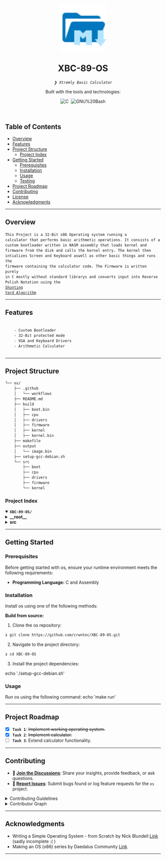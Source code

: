 <p align="center">
    <img src="https://raw.githubusercontent.com/PKief/vscode-material-icon-theme/ec559a9f6bfd399b82bb44393651661b08aaf7ba/icons/folder-markdown-open.svg" align="center" width="30%">
</p>
<p align="center"><h1 align="center">XBC-89-OS</h1></p>
<p align="center">
    <em><code>❯ Xtremly Basic Calculator</code></em>
</p>
<p align="center">
    <!-- local repository, no metadata badges. --></p>
<p align="center">Built with the tools and technologies:</p>
<p align="center">
    <img src="https://img.shields.io/badge/C-A8B9CC.svg?style=default&logo=C&logoColor=black" alt="C">
    <img src="https://img.shields.io/badge/-Assembly-000?&logo=assemblyscript" alt "ASM">
    <img src="https://img.shields.io/badge/GNU%20Bash-4EAA25.svg?style=default&logo=GNU-Bash&logoColor=white" alt="GNU%20Bash">
</p>
<br>

##  Table of Contents

- [ Overview](#-overview)
- [ Features](#-features)
- [ Project Structure](#-project-structure)
  - [ Project Index](#-project-index)
- [ Getting Started](#-getting-started)
  - [ Prerequisites](#-prerequisites)
  - [ Installation](#-installation)
  - [ Usage](#-usage)
  - [ Testing](#-testing)
- [ Project Roadmap](#-project-roadmap)
- [ Contributing](#-contributing)
- [ License](#-license)
- [ Acknowledgments](#-acknowledgments)

---

##  Overview

<code>This Project is a 32-Bit x86 Operating system running a calculator that performs basic arithmetic operations. It consists of a custom bootloader written in NASM assembly that loads kernel and firmware from the disk and calls the kernel entry. The kernel then intializes Screen and Keyboard aswell as other basic things and runs the firmware containing the calculator code. The Firmware is written purely in C mostly without standard librarys and converts input into Reverse Polish Notation using the <a href="https://en.wikipedia.org/wiki/Shunting_yard_algorithm">Shunting Yard Algorithm</a></code>

---

##  Features

<code> 
    - Custom Bootloader
    - 32-Bit protected mode
    - VGA and Keyboard Drivers
    - Arithmetic Calculator

</code>

---

##  Project Structure

```sh
└── os/
    ├── .github
    │   └── workflows
    ├── README.md
    ├── build
    │   ├── boot.bin
    │   ├── cpu
    │   ├── drivers
    │   ├── firmware
    │   ├── kernel
    │   ├── kernel.bin
    ├── makefile
    ├── output
    │   └── image.bin
    ├── setup-gcc-debian.sh
    └── src
        ├── boot
        ├── cpu
        ├── drivers
        ├── firmware
        └── kernel
```


###  Project Index
<details open>
    <summary><b><code>XBC-89-OS/</code></b></summary>
    <details> <!-- __root__ Submodule -->
        <summary><b>__root__</b></summary>
        <blockquote>
            <table>
            <tr>
                <td><b><a href='https://github.com/crwntec/XBC-89-OS/blob/main/setup-gcc-debian.sh'>setup-gcc-debian.sh</a></b></td>
                <td><code>❯ Setup Code for installing cross-compiler chain on Debian</code></td>
            </tr>
            <tr>
                <td><b><a href='https://github.com/crwntec/XBC-89-OS/blob/main/makefile'>makefile</a></b></td>
                <td><code>❯ Makefile to build and run the project</code></td>
            </tr>
            </table>
        </blockquote>
    </details>
    <details> <!-- src Submodule -->
        <summary><b>src</b></summary>
        <blockquote>
            <details>
                <summary><b>kernel</b></summary>
                <blockquote>
                    <table>
                    <tr>
                        <td><b><a href='https://github.com/crwntec/XBC-89-OS/blob/main/src/kernel/kernel_entry.asm'>kernel_entry.asm</a></b></td>
                        <td><code>❯ Kernel entry code calling main function</code></td>
                    </tr>
                    <tr>
                        <td><b><a href='https://github.com/crwntec/XBC-89-OS/blob/main/src/kernel/kernel.c'>kernel.c</a></b></td>
                        <td><code>❯ Kernel source</code></td>
                    </tr>
                    <tr>
                        <td><b><a href='https://github.com/crwntec/XBC-89-OS/blob/main/src/kernel/kernel.h'>kernel.h</a></b></td>
                        <td><code>❯ kernel header</code></td>
                    </tr>
                    <tr>
                        <td><b><a href='https://github.com/crwntec/XBC-89-OS/blob/main/src/kernel/util.c'>util.c</a></b></td>
                        <td><code>❯ Utility source</code></td>
                    </tr>
                    <tr>
                        <td><b><a href='https://github.com/crwntec/XBC-89-OS/blob/main/src/kernel/util.h'>util.h</a></b></td>
                        <td><code>❯ Utility header</code></td>
                    </tr>
                    </table>
                </blockquote>
            </details>
            <details>
                <summary><b>firmware</b></summary>
                <blockquote>
                    <table>
                    <tr>
                        <td><b><a href='https://github.com/crwntec/XBC-89-OS/blob/main/src/firmware/eval.c'>eval.c</a></b></td>
                        <td><code>❯ Evaluation and Shunting source</code></td>
                    </tr>
                    <tr>
                        <td><b><a href='https://github.com/crwntec/XBC-89-OS/blob/main/src/firmware/eval.h'>eval.h</a></b></td>
                        <td><code>❯ Evaluation and Shunting header</code></td>
                    </tr>
                    <tr>
                        <td><b><a href='https://github.com/crwntec/XBC-89-OS/blob/main/src/firmware/xbc.c'>xbc.c</a></b></td>
                        <td><code>❯ Calculator source</code></td>
                    </tr>
                    <tr>
                        <td><b><a href='https://github.com/crwntec/XBC-89-OS/blob/main/src/firmware/xbc.h'>xbc.h</a></b></td>
                        <td><code>❯ Calculator header</code></td>
                    </tr>
                    <tr>
                        <td><b><a href='https://github.com/crwntec/XBC-89-OS/blob/main/src/firmware/tokenize.c'>tokenize.c</a></b></td>
                        <td><code>❯ Tokenizer source</code></td>
                    </tr>
                    <tr>
                        <td><b><a href='https://github.com/crwntec/XBC-89-OS/blob/main/src/firmware/tokenize.h'>tokenize.h</a></b></td>
                        <td><code>❯ Tokenizer header</code></td>
                    </tr>
                    <tr>
                        <td><b><a href='https://github.com/crwntec/XBC-89-OS/blob/main/src/firmware/util.c'>util.c</a></b></td>
                        <td><code>❯ Firmware utilities source</code></td>
                    </tr>
                    <tr>
                        <td><b><a href='https://github.com/crwntec/XBC-89-OS/blob/main/src/firmware/util.h'>util.h</a></b></td>
                        <td><code>❯ Firmware utilities header</code></td>
                    </tr>
                    </table>
                </blockquote>
            </details>
            <details>
                <summary><b>cpu</b></summary>
                <blockquote>
                    <table>
                    <tr>
                        <td><b><a href='https://github.com/crwntec/XBC-89-OS/blob/main/src/cpu/low_level.c'>low_level.c</a></b></td>
                        <td><code>❯ Low Level source for communication with external devices</code></td>
                    </tr>
                    <tr>
                        <td><b><a href='https://github.com/crwntec/XBC-89-OS/blob/main/src/cpu/low_level.h'>low_level.h</a></b></td>
                        <td><code>❯ Low Level header</code></td>
                    </tr>
                    <tr>
                        <td><b><a href='https://github.com/crwntec/XBC-89-OS/blob/main/src/cpu/interrupt.asm'>interrupt.asm</a></b></td>
                        <td><code>❯ Assembly file redefining interrupt service routines (ISRs)</code></td>
                    </tr>
                    <tr>
                        <td><b><a href='https://github.com/crwntec/XBC-89-OS/blob/main/src/cpu/idt.c'>idt.c</a></b></td>
                        <td><code>❯ Interrupt Descriptor Table (IDT) source</code></td>
                    </tr>
                    <tr>
                        <td><b><a href='https://github.com/crwntec/XBC-89-OS/blob/main/src/cpu/idt.h'>idt.h</a></b></td>
                        <td><code>❯ IDT header</code></td>
                    </tr>
                    <tr>
                        <td><b><a href='https://github.com/crwntec/XBC-89-OS/blob/main/src/cpu/isr.c'>isr.c</a></b></td>
                        <td><code>❯ ISR definitions and init source</code></td>
                    </tr>
                    <tr>
                        <td><b><a href='https://github.com/crwntec/XBC-89-OS/blob/main/src/cpu/isr.h'>isr.h</a></b></td>
                        <td><code>❯ ISR header</code></td>
                    </tr>
                    </table>
                </blockquote>
            </details>
            <details>
                <summary><b>drivers</b></summary>
                <blockquote>
                    <table>
                    <tr>
                        <td><b><a href='https://github.com/crwntec/XBC-89-OS/blob/main/src/drivers/libscreen.c'>libscreen.c</a></b></td>
                        <td><code>❯ VGA Display driver source</code></td>
                    </tr>
                    <tr>
                        <td><b><a href='https://github.com/crwntec/XBC-89-OS/blob/main/src/drivers/libscreen.h'>libscreen.h</a></b></td>
                        <td><code>❯ VGA Display driver header</code></td>
                    </tr>
                    <tr>
                        <td><b><a href='https://github.com/crwntec/XBC-89-OS/blob/main/src/drivers/libkey.c'>libkey.c</a></b></td>
                        <td><code>❯ PS/2 Keyboard driver source</code></td>
                    </tr>
                    <tr>
                        <td><b><a href='https://github.com/crwntec/XBC-89-OS/blob/main/src/drivers/libkey.h'>libkey.h</a></b></td>
                        <td><code>❯ PS/2 Keyboard driver source</code></td>
                    </tr>
                    </table>
                </blockquote>
            </details>
            <details>
                <summary><b>boot</b></summary>
                <blockquote>
                    <table>
                    <tr>
                        <td><b><a href='https://github.com/crwntec/XBC-89-OS/blob/main/src/boot/boot.asm'>boot.asm</a></b></td>
                        <td><code>❯ Bootloader</code></td>
                    </tr>
                    </table>
                    <details>
                        <summary><b>include</b></summary>
                        <blockquote>
                            <table>
                            <tr>
                                <td><b><a href='https://github.com/crwntec/XBC-89-OS/blob/main/src/boot/include/disk.asm'>disk.asm</a></b></td>
                                <td><code>❯ Routines for disk loading</code></td>
                            </tr>
                            <tr>
                                <td><b><a href='https://github.com/crwntec/XBC-89-OS/blob/main/src/boot/include/print.asm'>print.asm</a></b></td>
                                <td><code>❯ Print routine for real mode</code></td>
                            </tr>
                            <tr>
                                <td><b><a href='https://github.com/crwntec/XBC-89-OS/blob/main/src/boot/include/switch_to_pm.asm'>switch_to_pm.asm</a></b></td>
                                <td><code>❯ Routines for switching to 32-Bit PM</code></td>
                            </tr>
                            <tr>
                                <td><b><a href='https://github.com/crwntec/XBC-89-OS/blob/main/src/boot/include/gdt.asm'>gdt.asm</a></b></td>
                                <td><code>❯ Global Descriptor Table (GDT)</code></td>
                            </tr>
                            </table>
                        </blockquote>
                    </details>
                </blockquote>
            </details>
        </blockquote>
    </details>
</details>

---
##  Getting Started

###  Prerequisites

Before getting started with os, ensure your runtime environment meets the following requirements:

- **Programming Language:** C and Assembly


###  Installation

Install os using one of the following methods:

**Build from source:**

1. Clone the os repository:
```sh
❯ git clone https://github.com/crwntec/XBC-89-OS.git
```

2. Navigate to the project directory:
```sh
❯ cd XBC-89-OS
```

3. Install the project dependencies:

echo './setup-gcc-debian.sh'



###  Usage
Run os using the following command:
echo 'make run'

---
##  Project Roadmap

- [X] **`Task 1`**: <strike>Implement working operating system.</strike>
- [X] **`Task 2`**: <strike>Implement calculator.</strike>
- [ ] **`Task 3`**: Extend calculator functionality.

---

##  Contributing

- **💬 [Join the Discussions](https://github.com/crwntec/XBC-89-OS/discussions)**: Share your insights, provide feedback, or ask questions.
- **🐛 [Report Issues](https://github.com/crwntec/XBC-89-OS/issues)**: Submit bugs found or log feature requests for the `os` project.

<details closed>
<summary>Contributing Guidelines</summary>

1. **Fork the Repository**: Start by forking the project repository to your LOCAL account.
2. **Clone Locally**: Clone the forked repository to your local machine using a git client.
   ```sh
   git clone https://github.com/crwntec/XBC-89-OS.git
   ```
3. **Create a New Branch**: Always work on a new branch, giving it a descriptive name.
   ```sh
   git checkout -b new-feature-x
   ```
4. **Make Your Changes**: Develop and test your changes locally.
5. **Commit Your Changes**: Commit with a clear message describing your updates.
   ```sh
   git commit -m 'Implemented new feature x.'
   ```
6. **Push to LOCAL**: Push the changes to your forked repository.
   ```sh
   git push origin new-feature-x
   ```
7. **Submit a Pull Request**: Create a PR against the original project repository. Clearly describe the changes and their motivations.
8. **Review**: Once your PR is reviewed and approved, it will be merged into the main branch. Congratulations on your contribution!
</details>

<details closed>
<summary>Contributor Graph</summary>
<br>
<p align="left">
   <a href="https://github.com/crwntec/XBC-89-OS/graphs/contributors">
      <img src="https://contrib.rocks/image?repo=vboxuser/os">
   </a>
</p>
</details>

---

##  Acknowledgments

- Writing a Simple Operating System - from Scratch by Nick Blundell [Link](https://www.cs.bham.ac.uk/~exr/lectures/opsys/10_11/lectures/os-dev.pdf) (sadly incomplete :( )
- Making an OS (x86) series by Daedalus Community [Link](https://www.youtube.com/playlist?list=PLm3B56ql_akNcvH8vvJRYOc7TbYhRs19M)

---
